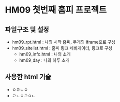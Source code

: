 # HM09 첫번째 홈피 프로젝트

## 파일구조 및 설정
 - hm09_rpt.html : 나의 시작 홈피, 두개의  iframe으로 구성
 - hm09_sitelist.html : 홈피 링크 네비게이터, 링크로 구성
   - hm09_info.html : 나의 소개
   - hm09_day : 나의 하루 소개
    
## 사용한 html 기술
 - ㅇㄹㄴㅇ
 - ㄹㄴㅇㄹㅇㄴ
